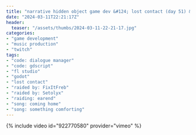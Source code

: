 ```yaml
---
title: "narrative hidden object game dev &#124; lost contact (day 51) &#124; copying porter robinson"
date: "2024-03-11T22:21:17Z"
header:
  teaser: "/assets/thumbs/2024-03-11-22-21-17.jpg"
categories:
- "game development"
- "music production"
- "twitch"
tags:
- "code: dialogue manager"
- "code: gdscript"
- "fl studio"
- "godot"
- "lost contact"
- "raided by: FixItFreb"
- "raided by: Setolyx"
- "raiding: earend"
- "song: coming home"
- "song: something comforting"
---
```

{% include video id="922770580" provider="vimeo" %}
